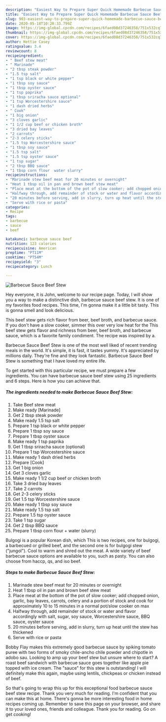 ```yaml
---
description: "Easiest Way to Prepare Super Quick Homemade Barbecue Sauce Beef Stew"
title: "Easiest Way to Prepare Super Quick Homemade Barbecue Sauce Beef Stew"
slug: 903-easiest-way-to-prepare-super-quick-homemade-barbecue-sauce-beef-stew
date: 2020-05-18T10:28:33.799Z
image: https://img-global.cpcdn.com/recipes/6faed08d37246358/751x532cq70/barbecue-sauce-beef-stew-recipe-main-photo.jpg
thumbnail: https://img-global.cpcdn.com/recipes/6faed08d37246358/751x532cq70/barbecue-sauce-beef-stew-recipe-main-photo.jpg
cover: https://img-global.cpcdn.com/recipes/6faed08d37246358/751x532cq70/barbecue-sauce-beef-stew-recipe-main-photo.jpg
author: Hettie Casey
ratingvalue: 3.4
reviewcount: 8
recipeingredient:
- " Beef stew meat"
- " Marinade"
- "2 tbsp steak powder"
- "1.5 tsp salt"
- "1 tsp black or white pepper"
- "1 tbsp soy sauce"
- "1 tbsp oyster sauce"
- "1 tsp paprika"
- "1 tbsp sriracha sauce optional"
- "1 tsp Worcestershire sauce"
- "1 dash dried herbs"
- " Cook"
- "1 big onion"
- "3 cloves garlic"
- "1 1/2 cup beef or chicken broth"
- "3 dried bay leaves"
- "2 carrots"
- "2-3 celery sticks"
- "1.5 tsp Worcestershire sauce"
- "1 tbsp soy sauce"
- "1.5 tsp salt"
- "1.5 tsp oyster sauce"
- "1 tsp sugar"
- "2 tbsp BBQ sauce"
- "1 tbsp corn flour  water slurry"
recipeinstructions:
- "Marinade stew beef meat for 20 minutes or overnight"
- "Heat 1 tbsp oil in pan and brown beef stew meat"
- "Place meat at the bottom of the pot of slow cooker; add chopped onion, garlic, bay leaves, carrots, celery and a portion of stock and cook for approximately 10 to 15 minutes in a normal pot/slow cooker on max"
- "Halfway through, add remainder of stock or water and flavor accordingly with salt, sugar, soy sauce, Worcestershire sauce, BBQ sauce, oyster sauce"
- "20 minutes before serving, add in slurry, turn up heat until the stew has thickened"
- "Serve with rice or pasta"
categories:
- Recipe
tags:
- barbecue
- sauce
- beef

katakunci: barbecue sauce beef 
nutrition: 123 calories
recipecuisine: American
preptime: "PT11M"
cooktime: "PT54M"
recipeyield: "3"
recipecategory: Lunch

---
```



![Barbecue Sauce Beef Stew](https://img-global.cpcdn.com/recipes/6faed08d37246358/751x532cq70/barbecue-sauce-beef-stew-recipe-main-photo.jpg)

Hey everyone, it is John, welcome to our recipe page. Today, I will show you a way to make a distinctive dish, barbecue sauce beef stew. It is one of my favorites food recipes. This time, I'm gonna make it a little bit tasty. This is gonna smell and look delicious.

This beef stew gets rich flavor from beer, beef broth, and barbecue sauce. If you don&#39;t have a slow cooker, simmer this over very low heat for the This beef stew gets flavor and richness from beer, beef broth, and barbecue sauce, which is a favorite family condiment. The recipe was inspired by a.

Barbecue Sauce Beef Stew is one of the most well liked of recent trending meals in the world. It's simple, it is fast, it tastes yummy. It's appreciated by millions daily. They're fine and they look fantastic. Barbecue Sauce Beef Stew is something that I have loved my entire life.


To get started with this particular recipe, we must prepare a few ingredients. You can have barbecue sauce beef stew using 25 ingredients and 6 steps. Here is how you can achieve that.

<!--inarticleads1-->

##### The ingredients needed to make Barbecue Sauce Beef Stew:

1. Take  Beef stew meat
1. Make ready  [Marinade]
1. Get 2 tbsp steak powder
1. Make ready 1.5 tsp salt
1. Prepare 1 tsp black or white pepper
1. Prepare 1 tbsp soy sauce
1. Prepare 1 tbsp oyster sauce
1. Make ready 1 tsp paprika
1. Get 1 tbsp sriracha sauce (optional)
1. Prepare 1 tsp Worcestershire sauce
1. Make ready 1 dash dried herbs
1. Prepare  [Cook]
1. Get 1 big onion
1. Get 3 cloves garlic
1. Make ready 1 1/2 cup beef or chicken broth
1. Take 3 dried bay leaves
1. Take 2 carrots
1. Get 2-3 celery sticks
1. Get 1.5 tsp Worcestershire sauce
1. Make ready 1 tbsp soy sauce
1. Make ready 1.5 tsp salt
1. Prepare 1.5 tsp oyster sauce
1. Take 1 tsp sugar
1. Get 2 tbsp BBQ sauce
1. Prepare 1 tbsp corn flour + water (slurry)


Bulgogi is a popular Korean dish, which This is two recipes, one for bulgogi, a barbecued or grilled beef, and the second one is for bulgogi stew (&#34;jungol&#34;). Cool to warm and shred out the meat. A wide variety of beef barbecue sauce options are available to you, such as pasty. You can also choose from haccp, qs, and iso beef. 

<!--inarticleads2-->

##### Steps to make Barbecue Sauce Beef Stew:

1. Marinade stew beef meat for 20 minutes or overnight
1. Heat 1 tbsp oil in pan and brown beef stew meat
1. Place meat at the bottom of the pot of slow cooker; add chopped onion, garlic, bay leaves, carrots, celery and a portion of stock and cook for approximately 10 to 15 minutes in a normal pot/slow cooker on max
1. Halfway through, add remainder of stock or water and flavor accordingly with salt, sugar, soy sauce, Worcestershire sauce, BBQ sauce, oyster sauce
1. 20 minutes before serving, add in slurry, turn up heat until the stew has thickened
1. Serve with rice or pasta


Bobby Flay makes this extremely good barbecue sauce by spiking tomato puree with two forms of smoky chile-ancho chile powder and chipotle in adobo sau. Looking to amp up your beef stew but unsure where to start? A roast beef sandwich with barbecue sauce goes together like apple pie topped with ice cream. The &#34;sauce&#34; for this stew is outstanding! I will definitely make this again, maybe using lentils, chickpeas or chicken instead of beef. 

So that's going to wrap this up for this exceptional food barbecue sauce beef stew recipe. Thank you very much for reading. I'm confident that you can make this at home. There's gonna be more interesting food in home recipes coming up. Remember to save this page on your browser, and share it to your loved ones, friends and colleague. Thank you for reading. Go on get cooking!
